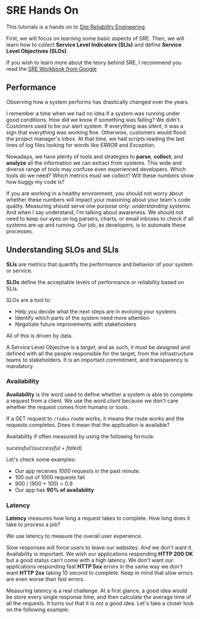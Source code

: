 # SRE Hands On

This tutorials is a hands on to [Site Reliability Engineering](https://en.wikipedia.org/wiki/Site_reliability_engineering).

First, we will focus on learning some basic aspects of SRE. Then, we will learn how to collect **Service Level Indicators (SLIs)** and define **Service Level Objectives (SLOs)**.

If you wish to learn more about the teory behind SRE, I recommend you read the [SRE Workbook from Google](https://sre.google/workbook/table-of-contents/)

## Performance

Observing how a system performs has drastically changed over the years.

I remember a time when we had no idea if a system was running under good conditions. How did we know if something was failing? We didn't. Customers used to be our alert system. If everything was silent, it was a sign that everything was working fine. Otherwise, customers would flood the project manager's inbox. At that time, we had scripts reading the last lines of log files looking for words like _ERROR_ and _Exception_.

Nowadays, we have plenty of tools and strategies to **parse**, **collect**, and **analyze** all the information we can extract from systems. This wide and diverse range of tools may confuse even experienced developers. Which tools do we need? Which metrics must we collect? Will these numbers show how buggy my code is?

If you are working in a healthy environment, you should not worry about whether these numbers will impact your reasoning about your team's code quality. Measuring should serve one purpose only: _understanding_ systems. And when I say understand, I'm talking about awareness. We should not need to keep our eyes on log parsers, charts, or email inboxes to check if all systems are up and running. Our job, as developers, is to automate these processes.

## Understanding SLOs and SLIs

**SLIs** are metrics that quantify the performance and behavior of your system or service.

**SLOs** define the acceptable levels of performance or reliability based on SLIs.

SLOs are a tool to:
* Help you decide what the next steps are in evolving your systems
* Identify which parts of the system need more attention
* Negotiate future improvements with stakeholders

All of this is driven by data.

A Service Level Objective is a _target_, and as such, it must be designed and defined with all the people responsible for the target, from the infrastructure teams to stakeholders. It is an important commitment, and transparency is mandatory.

### Availability

**Availability** is the word used to define whether a system is able to complete a request from a client. We use the word _client_ because we don't care whether the request comes from humans or tools.

If a GET request to `/todos` route works, it means the route works and the requests completes. Does it mean that the application is available?

Availability if often measured by using the following formula:

$sucessful / (successful + failed)$

Let's check some examples:

* Our app receives *1000* requests in the past minute.
* 100 out of 1000 requests fail
* 900 / (900 + 100) = 0.9
* Our app has **90% of availability**

### Latency

**Latency** measures how long a request takes to complete. How long does it take to process a job?

We use latency to measure the overall user experience.

Slow responses will force users to leave our websites. And we don't want it. Availability is important. We wish our applications responding **HTTP 200 OK** but a good status can't come with a high latency. We don't want our applications responding fast **HTTP 5xx** errors in the same way we don't want **HTTP 2xx** taking 10 second to complete. Keep in mind that slow errors are even worse than fast errors.

Measuring latency is a real challenge. At a first glance, a good idea would be store every single response time, and then calculate the average time of all the requests. It turns out that it is not a good idea. Let's take a closer look on the following example:
